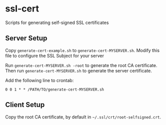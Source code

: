 # ssl-cert
Scripts for generating self-signed SSL certificates

## Server Setup
Copy `generate-cert-example.sh` to `generate-cert-MYSERVER.sh`.
Modify this file to configure the SSL Subject for your server

Run `generate-cert-MYSERVER.sh -root` to generate the root CA certificate.
Then run `generate-cert-MYSERVER.sh` to generate the server certificate.

Add the following line to crontab:
```
0 0 1 * * /PATH/TO/generate-cert-MYSERVER.sh
```

## Client Setup
Copy the root CA certificate, by default in `~/.ssl/crt/root-selfsigned.crt`.
